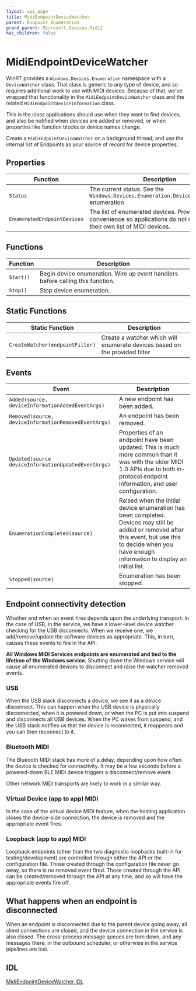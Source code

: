 ```yaml
---
layout: api_page
title: MidiEndpointDeviceWatcher
parent: Endpoint Enumeration
grand_parent: Microsoft.Devices.Midi2
has_children: false
---
```


# MidiEndpointDeviceWatcher

WinRT provides a `Windows.Devices.Enumeration` namespace with a `DeviceWatcher` class. That class is generic to any type of device, and so requires additional work to use with MIDI devices. Because of that, we've wrapped that functionality in the `MidiEndpointDeviceWatcher` class and the related `MidiEndpointDeviceInformation` class.

This is the class applications should use when they want to find devices, and also be notified when devices are added or removed, or when properties like function blocks or device names change.

Create a `MidiEndpointDeviceWatcher` on a background thread, and use the internal list of Endpoints as your source of record for device properties.

## Properties

| Function | Description |
| --------------- | ----------- |
| `Status` | The current status. See the `Windows.Devices.Enumeration.DeviceWatcherStatus` enumeration |
| `EnumeratedEndpointDevices` | The list of enumerated devices. Provided here for convenience so applications do not need to keep their own list of MIDI devices.  |

## Functions

| Function | Description |
| --------------- | ----------- |
| `Start()` | Begin device enumeration. Wire up event handlers before calling this function.  |
| `Stop()` | Stop device enumeration. |


## Static Functions

| Static Function | Description |
| --------------- | ----------- |
| `CreateWatcher(endpointFilter)` | Create a watcher which will enumerate devices based on the provided filter |

## Events

| Event | Description |
| --------------- | ----------- |
| `Added(source, deviceInformationAddedEventArgs)` | A new endpoint has been added.  |
| `Removed(source, deviceInformationRemovedEventArgs)` | An endpoint has been removed. |
| `Updated(source deviceInformationUpdatedEventArgs)` | Properties of an endpoint have been updated. This is much more common than it was with the older MIDI 1.0 APIs due to both in-protocol endpoint information, and user configuration. |
| `EnumerationCompleted(source)` | Raised when the initial device enumeration has been completed. Devices may still be added or removed after this event, but use this to decide when you have enough information to display an initial list. |
| `Stopped(source)` | Enumeration has been stopped. |

## Endpoint connectivity detection

Whether and when an event fires depends upon the underlying transport. In the case of USB, in the service, we have a lower-level device watcher checking for the USB disconnects. When we receive one, we add/remove/update the software devices as appropriate. This, in turn, causes these events to fire in the API.

**All Windows MIDI Services endpoints are enumerated and tied to the lifetime of the Windows service.** Shutting down the Windows service will cause all enumerated devices to disconnect and raise the watcher removed events.

### USB

When the USB stack disconnects a device, we see it as a device disconnect. This can happen when the USB device is physically disconnected, when it is powered down, or when the PC is put into suspend and disconnects all USB devices. When the PC wakes from suspend, and the USB stack notifies us that the device is reconnected, it reappears and you can then reconnect to it. 

### Bluetooth MIDI

The Blueooth MIDI stack has more of a delay, depending upon how often the device is checked for connectivity. It may be a few seconds before a powered-down BLE MIDI device triggers a disconnect/remove event. 

Other network MIDI transports are likely to work in a similar way.

### Virtual Device (app to app) MIDI

In the case of the virtual device MIDI feature, when the hosting application closes the device-side connection, the device is removed and the appropriate event fires. 

### Loopback (app to app) MIDI

Loopback endpoints (other than the two diagnostic loopbacks built-in for testing/development) are controlled through either the API or the configuration file. Those created through the configuration file never go away, so there is no removed event fired. Those created through the API can be created/removed through the API at any time, and so will have the appropriate events fire off.

## What happens when an endpoint is disconnected

When an endpoint is disconnected due to the parent device going away, all client connections are closed, and the device connection in the service is also closed. The cross-process message queues are torn down, and any messages there, in the outbound scheduler, or otherwise in the service pipelines are lost.

## IDL

[MidiEndpointDeviceWatcher IDL](https://github.com/microsoft/MIDI/blob/main/src/api/Client/Midi2Client/MidiEndpointDeviceWatcher.idl)

